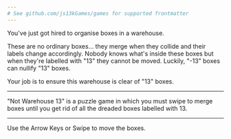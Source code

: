 ```yaml
---
# See github.com/js13kGames/games for supported frontmatter
---
```

You've just got hired to organise boxes in a warehouse.

These are no ordinary boxes... they merge when they collide and their labels change accordingly.
Nobody knows what's inside these boxes but when they're labelled with "13" they cannot be moved.
Luckily, "-13" boxes can nullify "13" boxes.

Your job is to ensure this warehouse is clear of "13" boxes.

----

"Not Warehouse 13" is a puzzle game in which you must swipe to merge boxes until you get rid of all the dreaded boxes labelled with 13.

----

Use the Arrow Keys or Swipe to move the boxes.